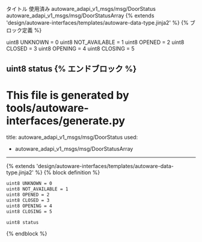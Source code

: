 タイトル	使用済み
autoware_adapi_v1_msgs/msg/DoorStatus
autoware_adapi_v1_msgs/msg/DoorStatusArray
{% extends 'design/autoware-interfaces/templates/autoware-data-type.jinja2' %} {% ブロック定義 %}

uint8 UNKNOWN = 0
uint8 NOT_AVAILABLE = 1
uint8 OPENED = 2
uint8 CLOSED = 3
uint8 OPENING = 4
uint8 CLOSING = 5

uint8 status
{% エンドブロック %}
---
# This file is generated by tools/autoware-interfaces/generate.py
title: autoware_adapi_v1_msgs/msg/DoorStatus
used:
  - autoware_adapi_v1_msgs/msg/DoorStatusArray
---

{% extends 'design/autoware-interfaces/templates/autoware-data-type.jinja2' %}
{% block definition %}

```txt
uint8 UNKNOWN = 0
uint8 NOT_AVAILABLE = 1
uint8 OPENED = 2
uint8 CLOSED = 3
uint8 OPENING = 4
uint8 CLOSING = 5

uint8 status
```

{% endblock %}
